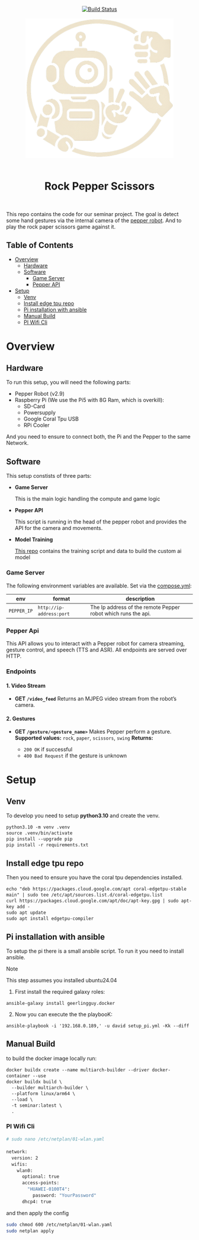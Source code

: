 <p align="center">
 <a href="https://github.com/dav354/seminar/actions">
    <img src="https://github.com/dav354/seminar/actions/workflows/docker_build.yml/badge.svg?branch=main"
         alt="Build Status" />
  </a>
  <br/>
  <br/>
  <img src="assets/logo_white.png"  
    alt="Logo"
    width="400" />
  <br/>
  <br/>
</p>
<h1 align="center">Rock Pepper Scissors</h1>
  <br/>

This repo contains the code for our seminar project. The goal is detect some hand gestures via the internal camera of the [pepper robot](https://aldebaran.com/en/). And to play the rock paper scissors game against it.

## Table of Contents

* [Overview](#overview)
  * [Hardware](#hardware)
  * [Software](#software)
    * [Game Server](#game-server)
    * [Pepper API](#pepper-api)
* [Setup](#setup)
  * [Venv](#venv)
  * [Install edge tpu repo](#install-edge-tpu-repo)
  * [Pi installation with ansible](#pi-installation-with-ansible)
  * [Manual Build](#manual-build)
  * [PI Wifi Cli](#pi-wifi-cli)

# Overview

## Hardware

To run this setup, you will need the following parts:
- Pepper Robot (v2.9)
- Raspberry Pi (We use the Pi5 with 8G Ram, which is overkill):
  - SD-Card
  - Powersupply
  - Google Coral Tpu USB
  - RPi Cooler

And you need to ensure to connect both, the Pi and the Pepper to the same Network.

## Software

This setup constists of three parts:

- **Game Server**

  This is the main logic handling the compute and game logic

- **Pepper API**

  This script is running in the head of the pepper robot and provides the API for the camera and movements.

- **Model Training**

  [This repo](https://github.com/dav354/model_training) contains the training script and data to build the custom ai model

### Game Server

The following environment variables are available. Set via the [compose.yml](compose.yml):

|env|format|description|
|:-:|-|-|
|`PEPPER_IP`|`http://ip-address:port`|The Ip address of the remote Pepper robot which runs the api.|

### Pepper Api

This API allows you to interact with a Pepper robot for camera streaming, gesture control, and speech (TTS and ASR). All endpoints are served over HTTP.

### **Endpoints**

#### **1. Video Stream**

* **GET `/video_feed`**
  Returns an MJPEG video stream from the robot’s camera.

#### **2. Gestures**

* **GET `/gesture/<gesture_name>`**
  Makes Pepper perform a gesture.
  **Supported values:** `rock`, `paper`, `scissors`, `swing`
  **Returns:**

  * `200 OK` if successful
  * `400 Bad Request` if the gesture is unknown

# Setup

## Venv

To develop you need to setup **python3.10** and create the venv.

```shell
python3.10 -m venv .venv
source .venv/bin/activate
pip install --upgrade pip
pip install -r requirements.txt
```

## Install edge tpu repo

Then you need to ensure you have the coral tpu dependencies installed.

```shell
echo "deb https://packages.cloud.google.com/apt coral-edgetpu-stable main" | sudo tee /etc/apt/sources.list.d/coral-edgetpu.list
curl https://packages.cloud.google.com/apt/doc/apt-key.gpg | sudo apt-key add -
sudo apt update
sudo apt install edgetpu-compiler
```

## Pi installation with ansible

To setup the pi there is a small ansbile script. To run it you need to install ansible.

> [!NOTE]
> This step assumes you installed ubuntu24.04

1. First install the required galaxy roles:
  
  ```shell
  ansible-galaxy install geerlingguy.docker
  ```

2. Now you can execute the the playbooK:

  ```shell
  ansible-playbook -i '192.168.0.189,' -u david setup_pi.yml -Kk --diff
  ```

## Manual Build

to build the docker image locally run:

```shell
docker buildx create --name multiarch-builder --driver docker-container --use
docker buildx build \
  --builder multiarch-builder \
  --platform linux/arm64 \
  --load \
  -t seminar:latest \
  .
```

### PI Wifi Cli

```bash
# sudo nano /etc/netplan/01-wlan.yaml

network:
  version: 2
  wifis:
    wlan0:
      optional: true
      access-points:
        "HUAWEI-0100T4":
          password: "YourPassword"
      dhcp4: true
```

and then apply the config

```bash
sudo chmod 600 /etc/netplan/01-wlan.yaml
sudo netplan apply
```